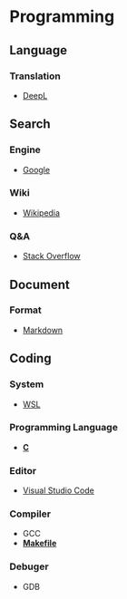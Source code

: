 # Programming

## Language
### Translation
* [DeepL](https://www.deepl.com/)


## Search
### Engine
* [Google](https://www.google.com/)

### Wiki
* [Wikipedia](https://en.wikipedia.org/)

### Q&A
* [Stack Overflow](https://stackoverflow.co/)


## Document
### Format
* [Markdown](https://daringfireball.net/projects/markdown/)


## Coding
### System
* [WSL](https://learn.microsoft.com/en-us/windows/wsl/)

### Programming Language
* **[C](./C/README.md)**

### Editor
* [Visual Studio Code](https://code.visualstudio.com/)

### Compiler
* GCC
* **[Makefile](./Makefile/README.md)**

### Debuger
* GDB